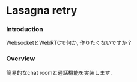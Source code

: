# Lasagna retry

### Introduction

WebsocketとWebRTCで何か, 作りたくないですか？

### Overview

簡易的なchat roomと通話機能を実装します.